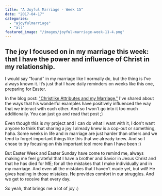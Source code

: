 ```yaml
---
title: "A Joyful Marriage - Week 15"
date: "2017-04-17"
categories: 
  - "ajoyfulmarriage"
  - "all"
featured_image: "/images/joyful-marriage-week-11-4.png"
---
```


## The joy I focused on in my marriage this week: that I have the power and influence of Christ in my relationship.

I would say “found” in my marriage like I normally do, but the thing is I’ve always known it. It’s just that I have daily reminders on weeks like this one, preparing for Easter.

In the blog post: ["Christlike Attributes and my Marriage,"](https://freshlymarried.com/christlike-attributes-and-my-marriage/) I've shared about the ways that his wonderful examples have positively influenced the way that we interact with each other. And so I won't go into it too much additionally. You can just go and read that post ;)

Even though this is _my_ project and I can do what I want with it, I don't want anyone to think that sharing a joy I already knew is a cop-out or something, haha. Some weeks in life and in marriage are just harder than others and we tend to forget important things like this that we already knew. And so I chose to try focusing on this important tool more than I have been :)

But Easter Week and Easter Sunday have come to remind me, always making me feel grateful that I have a brother and Savior in Jesus Christ and that he has died for ME; for all the mistakes that I make individually and in my marriage. And even all the mistakes that I haven’t made yet, but will! He gives healing in those mistakes. He provides comfort in our struggles. And we get to receive that every day.

So yeah, that brings me a lot of joy :)
